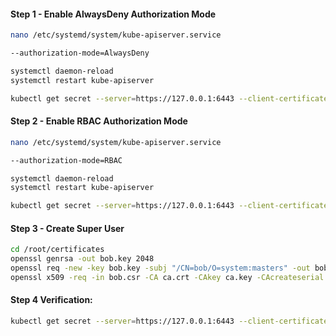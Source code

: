 
#### Step 1 - Enable AlwaysDeny Authorization Mode

```sh
nano /etc/systemd/system/kube-apiserver.service
```
```sh
--authorization-mode=AlwaysDeny 
```
```sh
systemctl daemon-reload
systemctl restart kube-apiserver
```
```sh
kubectl get secret --server=https://127.0.0.1:6443 --client-certificate /root/certificates/alice.crt --certificate-authority /root/certificates/ca.crt --client-key /root/certificates/alice.key
```
#### Step 2 - Enable RBAC Authorization Mode

```sh
nano /etc/systemd/system/kube-apiserver.service
```
```sh
--authorization-mode=RBAC
```
```sh
systemctl daemon-reload
systemctl restart kube-apiserver
```
```sh
kubectl get secret --server=https://127.0.0.1:6443 --client-certificate /root/certificates/alice.crt --certificate-authority /root/certificates/ca.crt --client-key /root/certificates/alice.key
```
#### Step 3 - Create Super User

```sh
cd /root/certificates
openssl genrsa -out bob.key 2048
openssl req -new -key bob.key -subj "/CN=bob/O=system:masters" -out bob.csr
openssl x509 -req -in bob.csr -CA ca.crt -CAkey ca.key -CAcreateserial -out bob.crt -days 1000
```
#### Step 4 Verification:

```sh
kubectl get secret --server=https://127.0.0.1:6443 --client-certificate /root/certificates/bob.crt --certificate-authority /root/certificates/ca.crt --client-key /root/certificates/bob.key
```